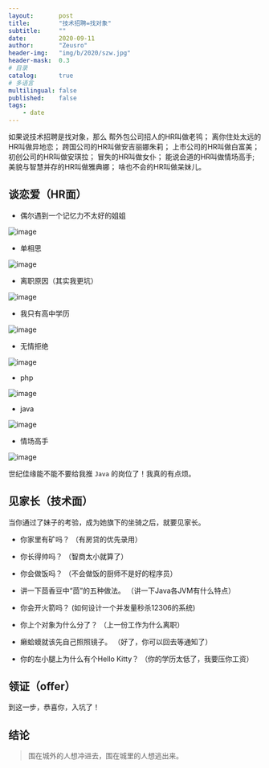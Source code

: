 ```yaml
---
layout:       post
title:        "技术招聘=找对象"
subtitle:     ""
date:         2020-09-11
author:       "Zeusro"
header-img:   "img/b/2020/szw.jpg"
header-mask:  0.3
# 目录
catalog:      true
# 多语言
multilingual: false
published:    false
tags:
    - date
---
```


如果说技术招聘是找对象，那么
帮外包公司招人的HR叫做老鸨；
离你住处太远的HR叫做异地恋；
跨国公司的HR叫做安吉丽娜朱莉；
上市公司的HR叫做白富美；
初创公司的HR叫做安琪拉；
冒失的HR叫做女仆；
能说会道的HR叫做情场高手;
美貌与智慧并存的HR叫做雅典娜；
啥也不会的HR叫做呆妹儿。


## 谈恋爱（HR面）

- 偶尔遇到一个记忆力不太好的姐姐

![image](/img/in-post/date-with-hr/nainai.png)

- 单相思

![image](/img/in-post/date-with-hr/danxiangsi.jpg)

- 离职原因（其实我更坑）

![image](/img/in-post/date-with-hr/lizhi.jpg)

- 我只有高中学历

![image](/img/in-post/date-with-hr/xueli.jpg)

- 无情拒绝

![image](/img/in-post/date-with-hr/reject.jpg)

- php

![image](/img/in-post/date-with-hr/php.jpg)

- java

![image](/img/in-post/date-with-hr/java.jpg)

- 情场高手

![image](/img/in-post/date-with-hr/hr.jpg)

世纪佳缘能不能不要给我推 `Java` 的岗位了！我真的有点烦。

## 见家长（技术面）

当你通过了妹子的考验，成为她旗下的坐骑之后，就要见家长。

- 你家里有矿吗？
（有房贷的优先录用）

- 你长得帅吗？
（智商太小就算了）

- 你会做饭吗？
（不会做饭的厨师不是好的程序员）

- 讲一下茴香豆中“茴”的五种做法。
（讲一下Java各JVM有什么特点）

- 你会开火箭吗？
(如何设计一个并发量秒杀12306的系统)

- 你上个对象为什么分了？
（上一份工作为什么离职）

- 癞蛤蟆就该先自己照照镜子。
（好了，你可以回去等通知了）

- 你的左小腿上为什么有个Hello Kitty？
（你的学历太低了，我要压你工资）

## 领证（offer）

到这一步，恭喜你，入坑了！

## 结论

> 围在城外的人想冲进去，围在城里的人想逃出来。